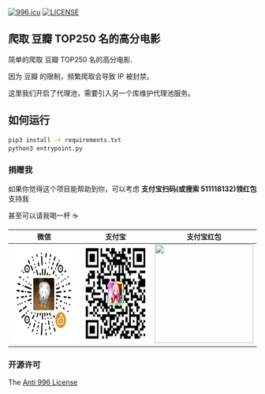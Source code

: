 [![996.icu](https://img.shields.io/badge/link-996.icu-red.svg)](https://996.icu)
[![LICENSE](https://img.shields.io/badge/license-Anti%20996-blue.svg)](https://github.com/996icu/996.ICU/blob/master/LICENSE)

## 爬取 豆瓣 TOP250 名的高分电影

简单的爬取 豆瓣 TOP250 名的高分电影.

因为 豆瓣 的限制，频繁爬取会导致 IP 被封禁。

这里我们开启了代理池，需要引入另一个库维护代理池服务。

## 如何运行
```bash
pip3 install -r requirements.txt
python3 entrypoint.py
```

### 捐赠我

如果你觉得这个项目能帮助到你，可以考虑 **支付宝扫码(或搜索 511118132)领红包** 支持我

甚至可以请我喝一杯 ☕️

| 微信                                                                                                     | 支付宝                                                                                                   | 支付宝红包                                                                                                   |
| -------------------------------------------------------------------------------------------------------- | -------------------------------------------------------------------------------------------------------- | ------------------------------------------------------------------------------------------------------------ |
| <img src="https://github.com/axetroy/blog/raw/master/public/donate/wechat.png" width="200" height="200"> | <img src="https://github.com/axetroy/blog/raw/master/public/donate/alipay.png" width="200" height="200"> | <img src="https://github.com/axetroy/blog/raw/master/public/donate/alipay-red.png" width="200" height="200"> |

### 开源许可

The [Anti 996 License](https://github.com/axetroy/greasyfork/blob/master/LICENSE)